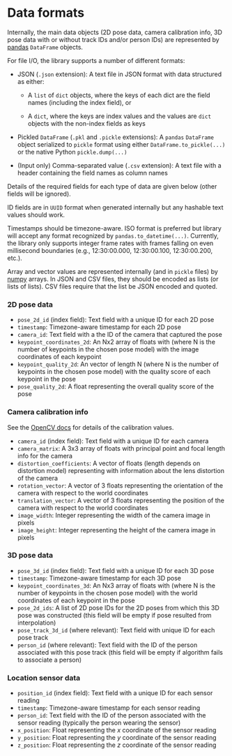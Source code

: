 # Data formats

Internally, the main data objects (2D pose data, camera calibration info, 3D pose data with or without track IDs and/or person IDs) are represented by [pandas](https://pandas.pydata.org/) `DataFrame` objects.

For file I/O, the library supports a number of different formats:

* JSON (`.json` extension): A text file in JSON format with data structured as either:

  * A `list` of `dict` objects, where the keys of each dict are the field names (including the index field), or

  * A `dict`, where the keys are index values and the values are `dict` objects with the non-index fields as keys

* Pickled `DataFrame` (`.pkl` and `.pickle` extensions): A `pandas` `DataFrame` object serialized to `pickle` format using either `DataFrame.to_pickle(...)` or the native Python `pickle.dump(...)`

* (Input only) Comma-separated value (`.csv` extension): A text file with a header containing the field names as column names

Details of the required fields for each type of data are given below (other fields will be ignored).

ID fields are in `UUID` format when generated internally but any hashable text values should work.

Timestamps should be timezone-aware. ISO format is preferred but library will accept any format recognized by `pandas.to_datetime(...)`. Currently, the library only supports integer frame rates with frames falling on even millisecond boundaries (e.g., 12:30:00.000, 12:30:00.100, 12:30:00.200, etc.).

Array and vector values are represented internally (and in `pickle` files) by [numpy](https://numpy.org/) arrays. In JSON and CSV files, they should be encoded as lists (or lists of lists). CSV files require that the list be JSON encoded and quoted.

### 2D pose data

* `pose_2d_id` (index field): Text field with a unique ID for each 2D pose
* `timestamp`: Timezone-aware timestamp for each 2D pose
* `camera_id`: Text field with a the ID of the camera that captured the pose
* `keypoint_coordinates_2d`: An Nx2 array of floats with (where N is the number of keypoints in the chosen pose model) with the image coordinates of each keypoint
* `keypoint_quality_2d`: An vector of length N (where N is the number of keypoints in the chosen pose model) with the quality score of each keypoint in the pose
* `pose_quality_2d`: A float representing the overall quality score of the pose

### Camera calibration info

See the [OpenCV docs](https://docs.opencv.org/4.5.2/d9/d0c/group__calib3d.html) for details of the calibration values.

* `camera_id` (index field): Text field with a unique ID for each camera
* `camera_matrix`: A 3x3 array of floats with principal point and focal length info for the camera
* `distortion_coefficients`: A vector of floats (length depends on distortion model) representing with information about the lens distortion of the camera
* `rotation_vector`: A vector of 3 floats representing the orientation of the camera with respect to the world coordinates
* `translation_vector`: A vector of 3 floats representing the position of the camera with respect to the world coordinates
* `image_width`: Integer representing the width of the camera image in pixels
* `image_height`: Integer representing the height of the camera image in pixels

### 3D pose data

* `pose_3d_id` (index field): Text field with a unique ID for each 3D pose
* `timestamp`: Timezone-aware timestamp for each 3D pose
* `keypoint_coordinates_3d`: An Nx3 array of floats with (where N is the number of keypoints in the chosen pose model) with the world coordinates of each keypoint in the pose
* `pose_2d_ids`: A list of 2D pose IDs for the 2D poses from which this 3D pose  was constructed (this field will be empty if pose resulted from interpolation)
* `pose_track_3d_id` (where relevant): Text field with unique ID for each pose track
* `person_id` (where relevant): Text field with the ID of the person associated with this pose track (this field will be empty if algorithm fails to associate a person)

### Location sensor data

* `position_id` (index field): Text field with a unique ID for each sensor reading
* `timestamp`: Timezone-aware timestamp for each sensor reading
* `person_id`: Text field with the ID of the person associated with the sensor reading (typically the person wearing the sensor)
* `x_position`: Float representing the _x_ coordinate of the sensor reading
* `y_position`: Float representing the _y_ coordinate of the sensor reading
* `z_position`: Float representing the _z_ coordinate of the sensor reading
